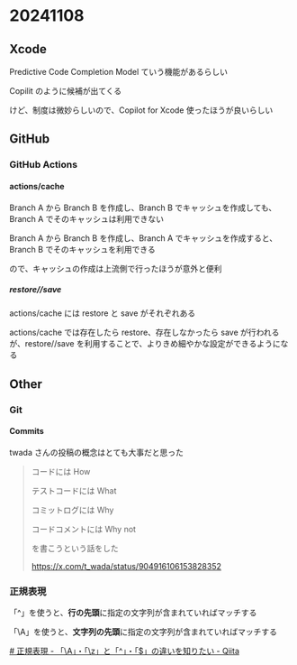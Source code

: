 # 20241108

## Xcode

Predictive Code Completion Model ていう機能があるらしい

Copilit のように候補が出てくる

けど、制度は微妙らしいので、Copilot for Xcode 使ったほうが良いらしい

## GitHub

### GitHub Actions

#### actions/cache

Branch A から Branch B を作成し、Branch B でキャッシュを作成しても、Branch A でそのキャッシュは利用できない

Branch A から Branch B を作成し、Branch A でキャッシュを作成すると、Branch B でそのキャッシュを利用できる

ので、キャッシュの作成は上流側で行ったほうが意外と便利

##### restore//save

actions/cache には restore と save がそれぞれある

actions/cache では存在したら restore、存在しなかったら save が行われるが、restore//save を利用することで、よりきめ細やかな設定ができるようになる

## Other

### Git

#### Commits

twada さんの投稿の概念はとても大事だと思った

> コードには How
>
> テストコードには What
>
> コミットログには Why
>
> コードコメントには Why not
> 
> を書こうという話をした
>
> https://x.com/t_wada/status/904916106153828352

### 正規表現

「^」を使うと、**行の先頭**に指定の文字列が含まれていればマッチする  

「\A」を使うと、**文字列の先頭**に指定の文字列が含まれていればマッチする

[# 正規表現 - 「\A」・「\z」と「^」・「$」の違いを知りたい - Qiita](https://qiita.com/itsumoonazicode/items/e3c7886909ce68986c9a)
